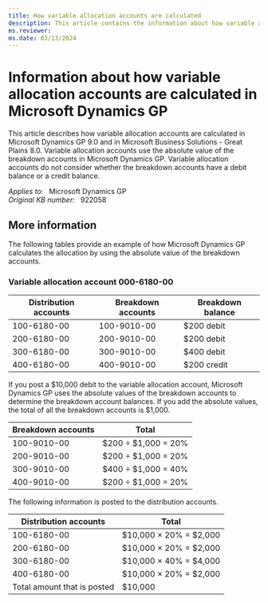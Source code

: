 ```yaml
---
title: How variable allocation accounts are calculated
description: This article contains the information about how variable allocation accounts are calculated in Microsoft Dynamics GP.
ms.reviewer: 
ms.date: 03/13/2024
---
```

# Information about how variable allocation accounts are calculated in Microsoft Dynamics GP

This article describes how variable allocation accounts are calculated in Microsoft Dynamics GP 9.0 and in Microsoft Business Solutions - Great Plains 8.0. Variable allocation accounts use the absolute value of the breakdown accounts in Microsoft Dynamics GP. Variable allocation accounts do not consider whether the breakdown accounts have a debit balance or a credit balance.

_Applies to:_ &nbsp; Microsoft Dynamics GP  
_Original KB number:_ &nbsp; 922058

## More information

The following tables provide an example of how Microsoft Dynamics GP calculates the allocation by using the absolute value of the breakdown accounts.

### Variable allocation account 000-6180-00

|Distribution accounts|Breakdown accounts|Breakdown balance|
|---|---|---|
|100-6180-00|100-9010-00|$200 debit|
|200-6180-00|200-9010-00|$200 debit|
|300-6180-00|300-9010-00|$400 debit|
|400-6180-00|400-9010-00|$200 credit|
  
If you post a $10,000 debit to the variable allocation account, Microsoft Dynamics GP uses the absolute values of the breakdown accounts to determine the breakdown account balances. If you add the absolute values, the total of all the breakdown accounts is $1,000.

|Breakdown accounts|Total|
|---|---|
|100-9010-00|$200 ÷ $1,000 = 20%|
|200-9010-00|$200 ÷ $1,000 = 20%|
|300-9010-00|$400 ÷ $1,000 = 40%|
|400-9010-00|$200 ÷ $1,000 = 20%|
  
The following information is posted to the distribution accounts.

|Distribution accounts|Total|
|---|---|
|100-6180-00|$10,000 × 20% = $2,000|
|200-6180-00|$10,000 × 20% = $2,000|
|300-6180-00|$10,000 × 40% = $4,000|
|400-6180-00|$10,000 × 20% = $2,000|
|Total amount that is posted|$10,000|
